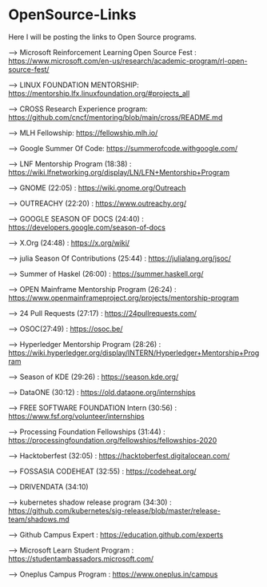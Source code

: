 # OpenSource-Links
Here I will be posting the links to Open Source programs.

--> Microsoft Reinforcement Learning Open Source Fest : https://www.microsoft.com/en-us/research/academic-program/rl-open-source-fest/

--> LINUX FOUNDATION MENTORSHIP: https://mentorship.lfx.linuxfoundation.org/#projects_all

--> CROSS Research Experience program: https://github.com/cncf/mentoring/blob/main/cross/README.md

--> MLH Fellowship: https://fellowship.mlh.io/

--> Google Summer Of Code: https://summerofcode.withgoogle.com/

--> LNF Mentorship Program (18:38) : https://wiki.lfnetworking.org/display/LN/LFN+Mentorship+Program

--> GNOME (22:05) : https://wiki.gnome.org/Outreach

--> OUTREACHY (22:20) : https://www.outreachy.org/

--> GOOGLE SEASON OF DOCS (24:40) : https://developers.google.com/season-of-docs

--> X.Org (24:48) : https://x.org/wiki/

--> julia Season Of Contributions (25:44) : https://julialang.org/jsoc/

--> Summer of Haskel (26:00) : https://summer.haskell.org/

--> OPEN Mainframe Mentorship Program (26:24) : https://www.openmainframeproject.org/projects/mentorship-program

--> 24 Pull Requests (27:17) : https://24pullrequests.com/

--> OSOC(27:49) : https://osoc.be/

--> Hyperledger Mentorship Program (28:26) : https://wiki.hyperledger.org/display/INTERN/Hyperledger+Mentorship+Program

--> Season of KDE (29:26) :  https://season.kde.org/

--> DataONE (30:12) : https://old.dataone.org/internships

--> FREE SOFTWARE FOUNDATION Intern (30:56) : https://www.fsf.org/volunteer/internships

--> Processing Foundation Fellowships (31:44) : https://processingfoundation.org/fellowships/fellowships-2020

--> Hacktoberfest (32:05) : https://hacktoberfest.digitalocean.com/

--> FOSSASIA CODEHEAT (32:55) : https://codeheat.org/

--> DRIVENDATA (34:10)

--> kubernetes shadow release program (34:30) : https://github.com/kubernetes/sig-release/blob/master/release-team/shadows.md

--> Github Campus Expert : https://education.github.com/experts

--> Microsoft Learn Student Program : https://studentambassadors.microsoft.com/

--> Oneplus Campus Program : https://www.oneplus.in/campus

